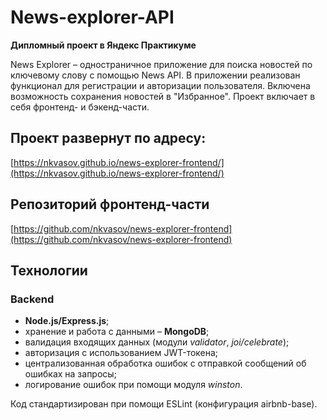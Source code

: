 # News-explorer-API
**Дипломный проект в Яндекс Практикуме**

News Explorer – одностраничное приложение для поиска новостей по ключевому слову с помощью News API. В приложении реализован функционал для регистрации и авторизации пользователя. Включена возможность сохранения новостей в "Избранное". Проект включает в себя фронтенд- и бэкенд-части.

## Проект развернут по адресу:
[https://nkvasov.github.io/news-explorer-frontend/](https://nkvasov.github.io/news-explorer-frontend/)

## Репозиторий фронтенд-части
[https://github.com/nkvasov/news-explorer-frontend](https://github.com/nkvasov/news-explorer-frontend)

## Технологии

### Backend

* **Node.js/Express.js**;
* хранение и работа с данными – **MongoDB**;
* валидация входящих данных (модули *validator*, *joi/celebrate*);
* авторизация с использованием JWT-токена; 
* централизованная обработка ошибок с отправкой сообщений об ошибках на запросы;
* логирование ошибок при помощи модуля *winston*.

Код стандартизирован при помощи ESLint (конфигурация airbnb-base).
